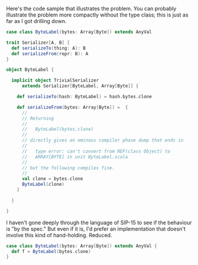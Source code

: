 Here's the code sample that illustrates the problem.  You can probably illustrate the problem more compactly without the type class; this is just as far as I got drilling down.

```scala
case class ByteLabel(bytes: Array[Byte]) extends AnyVal

trait Serializer[A, B] {
  def serializeTo(thing: A): B
  def serializeFrom(repr: B): A
}

object ByteLabel {

  implicit object TrivialSerializer
      extends Serializer[ByteLabel, Array[Byte]] {

    def serializeTo(hash: ByteLabel) = hash.bytes.clone

    def serializeFrom(bytes: Array[Byte]) =  {
      //
      // Returning
      //
      //   ByteLabel(bytes.clone)
      //
      // directly gives an ominous compiler phase dump that ends in
      //
      //   type error: can't convert from REF(class Object) to
      //   ARRAY[BYTE] in unit ByteLabel.scala
      //
      // but the following compiles fine.
      //
      val clone = bytes.clone
      ByteLabel(clone)
    }

  }

}
```

I haven't gone deeply through the language of SIP-15 to see if the behaviour is "by the spec."  But even if it is, I'd prefer an implementation that doesn't involve this kind of hand-holding.
Reduced.
```scala
case class ByteLabel(bytes: Array[Byte]) extends AnyVal {
  def f = ByteLabel(bytes.clone)
}
```

